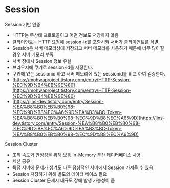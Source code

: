 # Session

Session 기반 인증

* HTTP는 무상태 프로토콜이고 어떤 정보도 저장하지 않음
* 클라이언트는 HTTP 요청에 session-id를 포함시켜 서버가 클라이언트를 식별.
* Session은 서버 메모리상에 저장되고 서버 메모리를 사용하기 때문에 너무 많아질 경우 서버 메모리 부족.
* 서버 장애시 Session 정보 유실
* 브라우저에 쿠키로 session-id를 저장한다.
* 쿠키에 있는 sessionid 하고 서버 메모리에 있는 sessionid를 비교 하여 검증한다.
* [https://mohwaproject.tistory.com/entry/HTTP-Session-%EC%9D%B4%EB%9E%80](https://mohwaproject.tistory.com/entry/HTTP-Session-%EC%9D%B4%EB%9E%80)
* [https://jins-dev.tistory.com/entry/Session-%EA%B8%B0%EB%B0%98-%EC%9D%B8%EC%A6%9D%EA%B3%BC-Token-%EA%B8%B0%EB%B0%98-%EC%9D%B8%EC%A6%9D](https://jins-dev.tistory.com/entry/Session-%EA%B8%B0%EB%B0%98-%EC%9D%B8%EC%A6%9D%EA%B3%BC-Token-%EA%B8%B0%EB%B0%98-%EC%9D%B8%EC%A6%9D)

Session Cluster

* 조회 속도와 안정성을 위해 보통 In-Memory 분산 데이터베이스 사용
* 세션 공유 
* 특정 서버에 문제가 생겨도 다른 정상적인 서버에서 Session 가져올 수 있음
* Session 저장하기 위해 별도의 데이터 베이스 필요
*  Session Cluster 문제시 대규모 장애 발생 가능성이 큼

